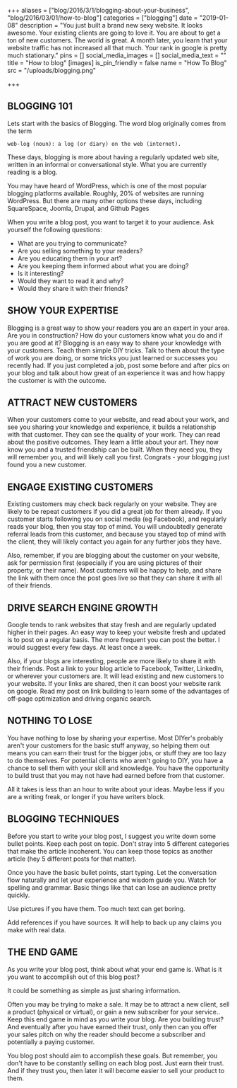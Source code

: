 +++
aliases = ["blog/2016/3/1/blogging-about-your-business", "blog/2016/03/01/how-to-blog"]
categories = ["blogging"]
date = "2019-01-08"
description = "You just built a brand new sexy website.  It looks awesome.  Your existing clients are going to love it.  You are about to get a ton of new customers.  The world is great. A month later, you learn that your website traffic has not increased all that much.  Your rank in google is pretty much stationary."
pins = []
social_media_images = []
social_media_text = ""
title = "How to blog"
[images]
is_pin_friendly = false
name = "How To Blog"
src = "/uploads/blogging.png"

+++
## BLOGGING 101

Lets start with the basics of Blogging.  The word blog originally comes from the term

    web-log (noun): a log (or diary) on the web (internet).  

These days, blogging is more about having a regularly updated web site, written in an informal or conversational style.  What you are currently reading is a blog.

You may have heard of WordPress, which is one of the most popular blogging platforms available.  Roughly, 20% of websites are running WordPress.  But there are many other options these days, including SquareSpace, Joomla, Drupal, and Github Pages

When you write a blog post, you want to target it to your audience.  Ask yourself the following questions:

* What are you trying to communicate?
* Are  you selling something to your readers?
* Are you educating them in your art?
* Are you keeping them informed about what you are doing?
* Is it interesting?
* Would they want to read it and why?
* Would they share it with their friends?

## SHOW YOUR EXPERTISE

Blogging is a great way to show your readers you are an expert in your area.  Are you in construction?  How do your customers know what you do and if you are good at it?  Blogging is an easy way to share your knowledge with your customers.  Teach them simple DIY tricks.  Talk to them about the type of work you are doing, or some tricks you just learned or successes you recently had.  If you just completed a job, post some before and after pics on your blog and talk about how great of an experience it was and how happy the customer is with the outcome.

## ATTRACT NEW CUSTOMERS

When your customers come to your website, and read about your work, and see you sharing your knowledge and experience, it builds a relationship with that customer. They can see the quality of your work.  They can read about the positive outcomes.  They learn a little about your art. They now know you and a trusted friendship can be built.  When they need you, they will remember you, and will likely call you first.  Congrats - your blogging just found you a new customer.

## ENGAGE EXISTING CUSTOMERS

Existing customers may check back regularly on your website.  They are likely to be repeat customers if you did a great job for them already.  If you customer starts following you on social media (eg Facebook), and regularly reads your blog, then you stay top of mind.  You will undoubtedly generate referral leads from this customer, and because you stayed top of mind with the client, they will likely contact you again for any further jobs they have.

Also, remember, if you are blogging about the customer on your website, ask for permission first (especially if you are using pictures of their property, or their name).  Most customers will be happy to help, and share the link with them once the post goes live so that they can share it with all of their friends.

## DRIVE SEARCH ENGINE GROWTH

Google tends to rank websites that stay fresh and are regularly updated higher in their pages.  An easy way to keep your website fresh and updated is to post on a regular basis.  The more frequent you  can post the better.  I would suggest every few days.  At least once a week.

Also, if your blogs are interesting, people are more likely to share it with their friends.  Post a link to your blog article to Facebook, Twitter, LinkedIn, or wherever your customers are.  It will lead existing and new customers to your website.  If your links are shared, then it can boost your website rank on google.  Read my post on link building to learn some of the advantages of off-page optimization and driving organic search.

## NOTHING TO LOSE

You have nothing to lose by sharing your expertise.  Most DIYer's probably aren't your customers for the basic stuff anyway, so helping them out means you can earn their trust for the bigger jobs, or stuff they are too lazy to do themselves.  For potential clients who aren't going to DIY, you have a chance to sell them with your skill and knowledge.  You have the opportunity to build trust that you may not have had earned before from that customer.

All it takes is less than an hour to write about your ideas.  Maybe less if you are a writing freak, or longer if you have writers block.

## BLOGGING TECHNIQUES

Before you start to write your blog post, I suggest you write down some bullet points.  Keep each post on topic.  Don't stray into 5 different categories that make the article incoherent.  You can keep those topics as another article (hey 5 different posts for that matter).

Once you have the basic bullet points, start typing.  Let the conversation flow naturally and let your experience and wisdom guide you.  Watch for spelling and grammar.  Basic things like that can lose an audience pretty quickly.

Use pictures if you have them.  Too much text can get boring.

Add references if you have sources.  It will help to back up any claims you make with real data.

## THE END GAME

As you write your blog post, think about what your end game is.   What is it you want to accomplish out of this blog post?

It could be something as simple as just sharing information.

Often you may be trying to make a sale.  It may be to attract a new client, sell a product (physical or virtual), or gain a new subscriber for your service..  Keep this end game in mind as you write your blog.  Are you building trust?  And eventually after you have earned their trust, only then can you offer your sales pitch on why the reader should become a subscriber and potentially a paying customer.

You blog post should aim to accomplish these goals.  But remember, you don't have to be constantly selling on each blog post.  Just earn their trust.  And if they trust you, then later it will become easier to sell your product to them.